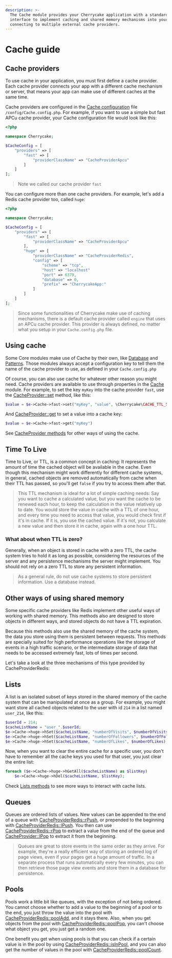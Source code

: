 ```yaml
---
description: >-
  The Cache module provides your Cherrycake application with a standardized
  interface to implement caching and shared memory mechanisms into your App by
  connecting to multiple external cache providers.
---
```


# Cache guide

## Cache providers

To use cache in your application, you must first define a cache provider. Each cache provider connects your app with a different cache mechanism or server, that means your app can make use of different caches at the same time.

Cache providers are configured in the [Cache configuration]() file `/config/Cache.config.php`. For example, if you want to use a simple but fast APCu cache provider, your Cache configuration file would look like this:

```php
<?php

namespace Cherrycake;

$CacheConfig = [
    "providers" => [
        "fast" => [
            "providerClassName" => "CacheProviderApcu"
        ]
    ]
];
```

> Note we called our cache provider `fast`

You can configure more than one cache providers. For example, let's add a Redis cache provider too, called `huge`:

```php
<?php

namespace Cherrycake;

$CacheConfig = [
    "providers" => [
        "fast" => [
            "providerClassName" => "CacheProviderApcu"
        ],
        "huge" => [
            "providerClassName" => "CacheProviderRedis",
            "config" => [
                "scheme" => "tcp",
                "host" => "localhost"
                "port" => 6379,
                "database" => 0,
                "prefix" => "CherrycakeApp:"
            ]
        ]
    ]
];
```

> Since some functionalities of Cherrycake make use of caching mechanisms, there is a default cache provider called `engine` that uses an APCu cache provider. This provider is always defined, no matter what you setup in your `Cache.config.php` file.

## Using cache

Some Core modules make use of Cache by their own, like [Database](../reference/core-modules/database.md) and [Patterns](../reference/core-modules/patterns.md). Those modules always accept a configuration key to tell them the name of the cache provider to use, as defined in your `Cache.config.php`

Of course, you can also use cache for whatever other reason you might need. Cache providers are available to use through properties in the [Cache](../reference/core-modules/cache.md) module. For example, to set the key `myKey` into the cache provider `fast`, use the [CacheProvider::set]() method, like this:

```php
$value = $e->Cache->fast->set("myKey", "value", \Cherrycake\CACHE_TTL_5_MINUTES);
```

And [CacheProvider::get]() to set a value into a cache key:

```php
$value = $e->Cache->fast->get("myKey")
```

See [CacheProvider methods]() for other ways of using the cache.

## Time To Live

Time to Live, or TTL, is a common concept in caching: It represents the amount of time the cached object will be available in the cache. Even though this mechanism might work differently for different cache systems, in general, cached objects are removed automatically from cache when their TTL has passed, so you'll get `false` if you try to access them after that.

> This TTL mechanism is ideal for a lot of simple caching needs: Say you want to cache a calculated value, but you want the cache to be renewed each hour, to keep the calculation in the value relatively up to date. You would store the value in cache with a TTL of one hour, and every time you need to access that value, you would check first if it's in cache. If it is, you use the cached value. If it's not, you calculate a new value and then store it in cache, again with a one hour TTL.

### What about when TTL is zero?

Generally, when an object is stored in cache with a zero TTL, the cache system tries to hold it as long as possible, considering the resources of the server and any persistence mechanisms the server might implement. You should not rely on a zero TTL to store any persistent information.

> As a general rule, do not use cache systems to store persistent information. Use a database instead.

## Other ways of using shared memory

Some specific cache providers like Redis implement other useful ways of working with shared memory. This methods also are designed to store objects in different ways, and stored objects do not have a TTL expiration.

Because this methods also use the shared memory of the cache system, the data you store using them is persistent between requests. This methods are specially suited for high performance operations like the storage of events in a high traffic scenario, or the intermediate storage of data that needs to be accessed extremely fast, lots of times per second.

Let's take a look at the three mechanisms of this type provided by CacheProviderRedis:

## Lists

A list is an isolated subset of keys stored in the shared memory of the cache system that can be manipulated at once as a group. For example, you might want store all cached objects related to the user with id `214` in a list named `user_214`, like this:

```php
$userId = 214;
$cacheListName = "user_".$userId;
$e->Cache->huge->hSet($cacheListName, "numberOfVisits", $numberOfVisits);
$e->Cache->huge->hSet($cacheListName, "numberOfFollowers", $numberOfFollowers);
$e->Cache->huge->hSet($cacheListName, "numberOfLikes", $numberOfLikes);
```

Now, when you want to clear the entire cache for a specific user, you don't have to remember all the cache keys you used for that user, you just clear the entire list:

```php
foreach ($e->Cache->huge->hGetAll($cacheListName) as $listKey)
    $e->Cache->huge->hDel($cacheListName, $listKey);
```

Check [Lists methods]() to see more ways to interact with cache lists.

## Queues

Queues are ordered lists of values. New values can be appended to the end of a queue with [CacheProviderRedis::rPush](), or prepended to the beginning with [CacheProviderRedis::lPush](). You then can use [CacheProviderRedis::rPop]() to extract a value from the end of the queue and [CacheProvider::lPop]() to extract it from the beginning.

> Queues are great to store events in the same order as they arrive. For example, they're a really efficient way of storing an ordered log of page views, even if your pages get a huge amount of traffic. In a separate process that runs automatically every few minutes, you can then retrieve those page view events and store them in a database for persistence.

## Pools

Pools work a little bit like queues, with the exception of not being ordered. You cannot choose whether to add a value to the beginning of a pool or to the end, you just throw the value into the pool with [CacheProviderRedis::poolAdd](), and it stays there. Also, when you get objects from the pool with [CacheProviderRedis::poolPop](), you can't choose what object you get, you just get a random one.

One benefit you get when using pools is that you can check if a certain value is in the pool by using [CacheProviderRedis::isInPool](), and you can also get the number of values in the pool with [CacheProviderRedis::poolCount]().



